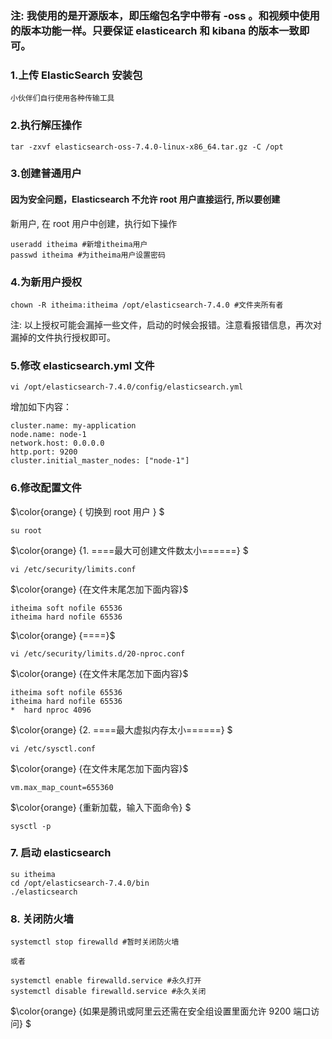 ### 注: 我使用的是开源版本，即压缩包名字中带有 -oss 。和视频中使用的版本功能一样。只要保证 elasticearch 和 kibana 的版本一致即可。

### 1.上传 ElasticSearch 安装包

```
小伙伴们自行使用各种传输工具
```

### 2.执行解压操作

```
tar -zxvf elasticsearch-oss-7.4.0-linux-x86_64.tar.gz -C /opt
```

### 3.创建普通用户

#### 因为安全问题，Elasticsearch 不允许 root 用户直接运行, 所以要创建

新用户, 在 root 用户中创建，执行如下操作

```
useradd itheima #新增itheima用户
passwd itheima #为itheima用户设置密码
```

### 4.为新用户授权

```
chown -R itheima:itheima /opt/elasticsearch-7.4.0 #文件夹所有者
```

注: 以上授权可能会漏掉一些文件，启动的时候会报错。注意看报错信息，再次对漏掉的文件执行授权即可。

### 5.修改 elasticsearch.yml 文件

```
vi /opt/elasticsearch-7.4.0/config/elasticsearch.yml
```

增加如下内容：

```
cluster.name: my-application
node.name: node-1
network.host: 0.0.0.0
http.port: 9200
cluster.initial_master_nodes: ["node-1"]
```

### 6.修改配置文件

$\color{orange} { 切换到 root 用户 } $

```
su root
```

$\color{orange} {1. ====最大可创建文件数太小======} $

```
vi /etc/security/limits.conf
```

$\color{orange} {在文件末尾怎加下面内容}$

```
itheima soft nofile 65536
itheima hard nofile 65536
```

$\color{orange} {====}$

```
vi /etc/security/limits.d/20-nproc.conf
```

$\color{orange} {在文件末尾怎加下面内容}$

```
itheima soft nofile 65536
itheima hard nofile 65536
*  hard nproc 4096

```

$\color{orange} {2. ====最大虚拟内存太小======} $

```
vi /etc/sysctl.conf
```

$\color{orange} {在文件末尾怎加下面内容}$

```
vm.max_map_count=655360
```

$\color{orange} {重新加载，输入下面命令} $

```
sysctl -p
```

### 7. 启动 elasticsearch

```
su itheima
cd /opt/elasticsearch-7.4.0/bin
./elasticsearch
```

### 8. 关闭防火墙

```
systemctl stop firewalld #暂时关闭防火墙

或者

systemctl enable firewalld.service #永久打开
systemctl disable firewalld.service #永久关闭
```

$\color{orange} {如果是腾讯或阿里云还需在安全组设置里面允许 9200 端口访问} $
